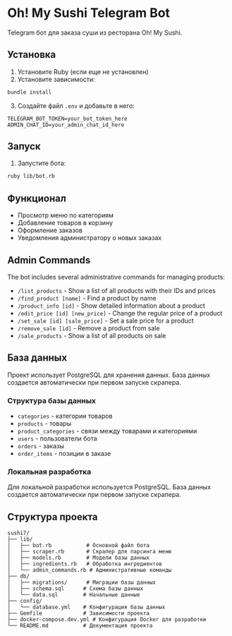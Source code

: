 # Oh! My Sushi Telegram Bot

Telegram бот для заказа суши из ресторана Oh! My Sushi.

## Установка

1. Установите Ruby (если еще не установлен)
2. Установите зависимости:
```bash
bundle install
```

3. Создайте файл `.env` и добавьте в него:
```
TELEGRAM_BOT_TOKEN=your_bot_token_here
ADMIN_CHAT_ID=your_admin_chat_id_here
```

## Запуск

1. Запустите бота:
```bash
ruby lib/bot.rb
```

## Функционал

- Просмотр меню по категориям
- Добавление товаров в корзину
- Оформление заказов
- Уведомления администратору о новых заказах

## Admin Commands

The bot includes several administrative commands for managing products:

- `/list_products` - Show a list of all products with their IDs and prices
- `/find_product [name]` - Find a product by name
- `/product_info [id]` - Show detailed information about a product
- `/edit_price [id] [new_price]` - Change the regular price of a product
- `/set_sale [id] [sale_price]` - Set a sale price for a product
- `/remove_sale [id]` - Remove a product from sale
- `/sale_products` - Show a list of all products on sale

## База данных

Проект использует PostgreSQL для хранения данных. База данных создается автоматически при первом запуске скрапера.

### Структура базы данных

- `categories` - категории товаров
- `products` - товары
- `product_categories` - связи между товарами и категориями
- `users` - пользователи бота
- `orders` - заказы
- `order_items` - позиции в заказе

### Локальная разработка

Для локальной разработки используется PostgreSQL. База данных создается автоматически при первом запуске скрапера.

## Структура проекта

```
sushi7/
├── lib/
│   ├── bot.rb           # Основной файл бота
│   ├── scraper.rb       # Скрапер для парсинга меню
│   ├── models.rb        # Модели базы данных
│   ├── ingredients.rb   # Обработка ингредиентов
│   └── admin_commands.rb # Административные команды
├── db/
│   ├── migrations/      # Миграции базы данных
│   ├── schema.sql      # Схема базы данных
│   └── data.sql        # Начальные данные
├── config/
│   └── database.yml    # Конфигурация базы данных
├── Gemfile             # Зависимости проекта
├── docker-compose.dev.yml # Конфигурация Docker для разработки
└── README.md           # Документация проекта
``` 